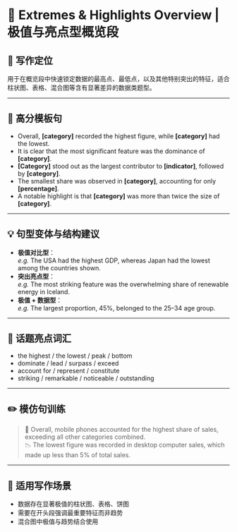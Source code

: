 # 🌟 Extremes & Highlights Overview | 极值与亮点型概览段

## 🔹 写作定位
用于在概览段中快速锁定数据的最高点、最低点，以及其他特别突出的特征，适合柱状图、表格、混合图等含有显著差异的数据类题型。

---

## 📝 高分模板句

- Overall, **[category]** recorded the highest figure, while **[category]** had the lowest.
- It is clear that the most significant feature was the dominance of **[category]**.
- **[Category]** stood out as the largest contributor to **[indicator]**, followed by **[category]**.
- The smallest share was observed in **[category]**, accounting for only **[percentage]**.
- A notable highlight is that **[category]** was more than twice the size of **[category]**.

---

## 💡 句型变体与结构建议

- **极值对比型**：  
  *e.g.* The USA had the highest GDP, whereas Japan had the lowest among the countries shown.
- **突出亮点型**：  
  *e.g.* The most striking feature was the overwhelming share of renewable energy in Iceland.
- **极值 + 数据型**：  
  *e.g.* The largest proportion, 45%, belonged to the 25–34 age group.

---

## 🎯 话题亮点词汇

- the highest / the lowest / peak / bottom  
- dominate / lead / surpass / exceed  
- account for / represent / constitute  
- striking / remarkable / noticeable / outstanding

---

## ✏️ 模仿句训练

> 🌟 Overall, mobile phones accounted for the highest share of sales, exceeding all other categories combined.  
> 📉 The lowest figure was recorded in desktop computer sales, which made up less than 5% of total sales.

---

## 🧭 适用写作场景

- 数据存在显著极值的柱状图、表格、饼图
- 需要在开头段强调最重要特征而非趋势
- 混合图中极值与趋势结合使用
